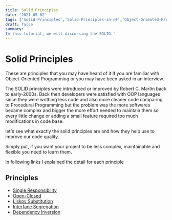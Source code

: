 ```yaml
---
title: Solid Principles
date: '2021-05-02'
tags: ['Solid-Principles','Solid-Principles-in-c#','Object-Oriented-Programming']
draft: false
summary: '
In this tutorial, we will discussing the SOLID.'
---
```


# Solid Principles

These are principles that you may have heard of it If you are familiar with Object-Oriented Programming or you may have been asked in an interview.

The SOLID principles were introduced or improved by Robert C. Martin back to early-2000s. Back then developers were satisfied with OOP languages since they were writhing less code and also more cleaner code comparing to Procedural Programming but the problem was the more softwares became complex and bigger the more effort needed to maintain them so every little change or adding a small feature required too much modifications in code base.

let's see what exactly the solid principles are and how they help use to improve our code quality.

Simply put, if you want your project to be less complex, maintainable and flexible you need to learn them.

In following links I explained the detail for each principle

## Principles

- [Single Responsibility](https://arash.zhianfard.com/blog/solid-principles/single-responsibility)
- [Open-Closed](https://arash.zhianfard.com/blog/solid-principles/open-close)
- [Liskov Substitution](https://arash.zhianfard.com/)
- [Interface Segregation](https://arash.zhianfard.com/)
- [Dependency Inversion ](https://arash.zhianfard.com/)

